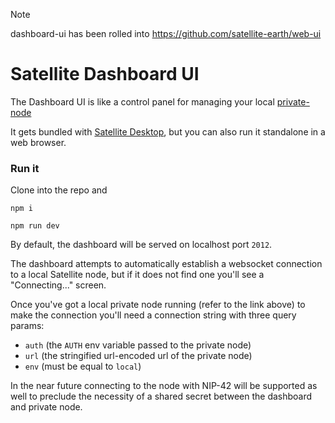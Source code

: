 > [!NOTE]
> dashboard-ui has been rolled into https://github.com/satellite-earth/web-ui

# Satellite Dashboard UI

The Dashboard UI is like a control panel for managing your local [private-node](https://github.com/satellite-earth/private-node)

It gets bundled with [Satellite Desktop](https://github.com/satellite-earth/desktop), but you can also run it standalone in a web browser.

### Run it

Clone into the repo and

`npm i`

`npm run dev`

By default, the dashboard will be served on localhost port `2012`.

The dashboard attempts to automatically establish a websocket connection to a local Satellite node, but if it does not find one you'll see a "Connecting..." screen.

Once you've got a local private node running (refer to the link above) to make the connection you'll need a connection string with three query params:

- `auth` (the `AUTH` env variable passed to the private node)
- `url` (the stringified url-encoded url of the private node)
- `env` (must be equal to `local`)

In the near future connecting to the node with NIP-42 will be supported as well to preclude the necessity of a shared secret between the dashboard and private node.
